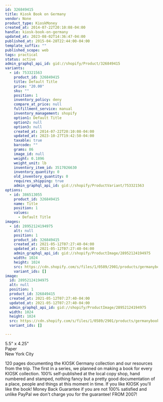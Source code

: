 ```yaml
---
id: 326849415
title: Kiosk Book on Germany
vendor: None
product_type: KioskMoney
created_at: 2014-07-22T20:10:08-04:00
handle: kiosk-book-on-germany
updated_at: 2023-08-02T14:36:47-04:00
published_at: 2015-04-28T22:44:00-04:00
template_suffix: ""
published_scope: web
tags: practical
status: active
admin_graphql_api_id: gid://shopify/Product/326849415
variants:
  - id: 753321563
    product_id: 326849415
    title: Default Title
    price: "20.00"
    sku: ""
    position: 1
    inventory_policy: deny
    compare_at_price: null
    fulfillment_service: manual
    inventory_management: shopify
    option1: Default Title
    option2: null
    option3: null
    created_at: 2014-07-22T20:10:08-04:00
    updated_at: 2023-10-27T19:42:50-04:00
    taxable: true
    barcode: ""
    grams: 86
    image_id: null
    weight: 0.1896
    weight_unit: lb
    inventory_item_id: 3517026630
    inventory_quantity: 0
    old_inventory_quantity: 0
    requires_shipping: true
    admin_graphql_api_id: gid://shopify/ProductVariant/753321563
options:
  - id: 386513055
    product_id: 326849415
    name: Title
    position: 1
    values:
      - Default Title
images:
  - id: 28952124194975
    alt: null
    position: 1
    product_id: 326849415
    created_at: 2021-05-12T07:27:40-04:00
    updated_at: 2021-05-12T07:27:40-04:00
    admin_graphql_api_id: gid://shopify/ProductImage/28952124194975
    width: 1024
    height: 1024
    src: https://cdn.shopify.com/s/files/1/0589/2901/products/germanybook.jpg?v=1620818860
    variant_ids: []
image:
  id: 28952124194975
  alt: null
  position: 1
  product_id: 326849415
  created_at: 2021-05-12T07:27:40-04:00
  updated_at: 2021-05-12T07:27:40-04:00
  admin_graphql_api_id: gid://shopify/ProductImage/28952124194975
  width: 1024
  height: 1024
  src: https://cdn.shopify.com/s/files/1/0589/2901/products/germanybook.jpg?v=1620818860
  variant_ids: []

---
```


5.5" x 4.25"  
Paper  
New York City

120 pages documenting the KIOSK Germany collection and our resources from the trip. The first in a series, we planned on making a book for every KIOSK collection. 100% self-published at the local copy shop, hand numbered and stamped, nothing fancy but a pretty good documentation of a place, people and things at this moment in time. If you like KIOSK you'll like the book! Money Back Guarantee if you are not 100% satisfied and unlike PayPal we don't charge you for the guarantee! FROM 2007!